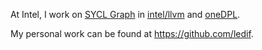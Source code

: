 At Intel, I work on [SYCL Graph](https://github.com/intel/llvm/blob/sycl/sycl/doc/extensions/experimental/sycl_ext_oneapi_graph.asciidoc) in [intel/llvm](https://github.com/intel/llvm) and [oneDPL](https://github.com/uxlfoundation/oneDPL).

My personal work can be found at https://github.com/ledif.
